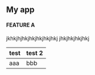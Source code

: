  ## My app

#### FEATURE A

jkhkjhjhkjhkjhkjhkjhkj
jhkjhkjhkjhkj

| test   | test 2  |
|--------|---------|
|aaa | bbb |


